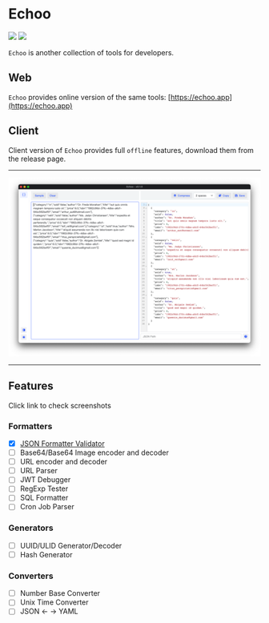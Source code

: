 # Echoo
![](https://img.shields.io/github/release/echoo-app/echoo-app-be.svg?style=flat-square)
![](https://img.shields.io/github/downloads/echoo-app/echoo-app-be/total.svg?style=flat-square)

`Echoo` is another collection of tools for developers.

## Web

`Echoo` provides online version of the same tools: [https://echoo.app](https://echoo.app)

## Client

Client version of `Echoo` provides full `offline` features, download them from the release page.

----

![](document/json-1.png)

-----

## Features

Click link to check screenshots

### Formatters

- [x] [JSON Formatter Validator](document/json-formatter.md)
- [ ] Base64/Base64 Image encoder and decoder
- [ ] URL encoder and decoder
- [ ] URL Parser
- [ ] JWT Debugger
- [ ] RegExp Tester
- [ ] SQL Formatter
- [ ] Cron Job Parser

### Generators

- [ ] UUID/ULID Generator/Decoder
- [ ] Hash Generator

### Converters

- [ ] Number Base Converter
- [ ] Unix Time Converter
- [ ] JSON <- -> YAML